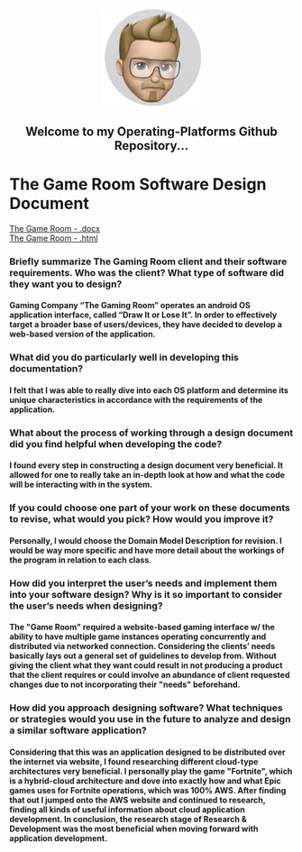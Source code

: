 <p align="center"><img src="https://github.com/va-nilla-gorilla/CPlusPlus/blob/main/thumbnail_IMG_0037.jpg?raw=true" width="175" title="hover text"></p>

<h2 align="center"> Welcome to my Operating-Platforms Github Repository...</h2>

<h1>The Game Room Software Design Document</h1>

<a href="https://github.com/va-nilla-gorilla/Operating-Platforms/blob/main/7-1%20Final%20Design%20Document.docx">The Game Room - .docx</a></br>
<a href="https://github.com/va-nilla-gorilla/Operating-Platforms/blob/main/7-1%20Final%20Design%20Document.html">The Game Room - .html</a>
<h3>Briefly summarize The Gaming Room client and their software requirements. Who was the client? What type of software did they want you to design?</h3>

<h4>Gaming Company “The Gaming Room” operates an android OS application interface, called “Draw It or Lose It”. In order to effectively target a broader base of users/devices, they have decided to develop a web-based version of the application.</h4>

<h3>What did you do particularly well in developing this documentation?</h3>

<h4>I felt that I was able to really dive into each OS platform and determine its unique characteristics in accordance with the requirements of the application. </h4>

<h3>What about the process of working through a design document did you find helpful when developing the code?</h3>

<h4>I found every step in constructing a design document very beneficial. It allowed for one to really take an in-depth look at how and what the code will be interacting with in the system.</h4>

<h3>If you could choose one part of your work on these documents to revise, what would you pick? How would you improve it?</h3>

<h4>Personally, I would choose the Domain Model Description for revision. I would be way more specific and have more detail about the workings of the program in relation to each class.</h4>

<h3>How did you interpret the user’s needs and implement them into your software design? Why is it so important to consider the user’s needs when designing?</h3>

<h4>The "Game Room" required a website-based gaming interface w/ the ability to have multiple game instances operating concurrently and distributed via networked connection. Considering the clients’ needs basically lays out a general set of guidelines to develop from. Without giving the client what they want could result in not producing a product that the client requires or could involve an abundance of client requested changes due to not incorporating their "needs" beforehand.</h4>

<h3>How did you approach designing software? What techniques or strategies would you use in the future to analyze and design a similar software application?</h3>

<h4>Considering that this was an application designed to be distributed over the internet via website, I found researching different cloud-type architectures very beneficial. I personally play the game "Fortnite", which is a hybrid-cloud architecture and dove into exactly how and what Epic games uses for Fortnite operations, which was 100% AWS. After finding that out I jumped onto the AWS website and continued to research, finding all kinds of useful information about cloud application development. In conclusion, the research stage of Research & Development was the most beneficial when moving forward with application development.</h4>
